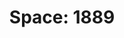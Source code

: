 ﻿---
title: "Space: 1889"
permalink: periodes_946.html
layout: periode
dataInici: 1889
sidebar: periodes
pares:
  - 627:
    title: "Steampunk"

fills:
jocsPrincipals:
jocsEscenaris:
  - title: "Sky Galleons of Mars"
    bggId: 5559
    dataInici: 
    dataFi: 

jocsEpoca:
jocsEpocaEscenaris:
---
